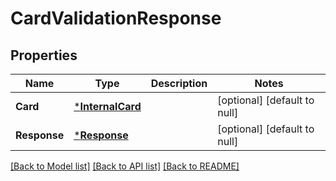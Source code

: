 # CardValidationResponse

## Properties
Name | Type | Description | Notes
------------ | ------------- | ------------- | -------------
**Card** | [***InternalCard**](internal_card.md) |  | [optional] [default to null]
**Response** | [***Response**](response.md) |  | [optional] [default to null]

[[Back to Model list]](../README.md#documentation-for-models) [[Back to API list]](../README.md#documentation-for-api-endpoints) [[Back to README]](../README.md)


